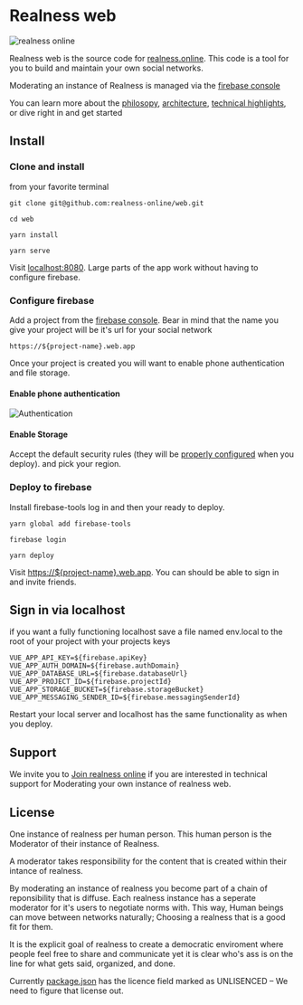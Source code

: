 # Realness web

![realness online](https://realness.online/180.png)

Realness web is the source code for [realness.online](https://realness.online). This code is a tool for you to build and maintain your own social networks.

Moderating an instance of Realness is managed via the [firebase console](https://firebase.google.com)

You can learn more about the [philosopy](https://github.com/realness-online/web/blob/documentation/docs/architecture.md), [architecture](https://github.com/realness-online/web/blob/documentation/docs/philosophy.md), [technical highlights](https://github.com/realness-online/web/blob/documentation/docs/highlights.md), or dive right in and get started

## Install

### Clone and install

from your favorite terminal

```
git clone git@github.com:realness-online/web.git

cd web

yarn install

yarn serve

```
Visit [localhost:8080](http://localhost:8080/). Large parts of the app work without having to configure firebase.

### Configure firebase

Add a project from the [firebase console](https://console.firebase.google.com). Bear in mind that the name you give your project will be it's url for your social network

```
https://${project-name}.web.app
```
Once your project is created you will want to enable phone authentication and file storage.

#### Enable phone authentication
![Authentication](http://lost.svg)

#### Enable Storage

Accept the default security rules (they will be [properly configured]() when you deploy). and pick your region.

### Deploy to firebase

Install firebase-tools log in and then your ready to deploy.

```
yarn global add firebase-tools

firebase login

yarn deploy
```

Visit [https://${project-name}.web.app](). You can should be able to sign in and invite friends.


## Sign in via localhost

if you want a fully functioning localhost save a file named env.local to the root of your project with your projects keys

```
VUE_APP_API_KEY=${firebase.apiKey}
VUE_APP_AUTH_DOMAIN=${firebase.authDomain}
VUE_APP_DATABASE_URL=${firebase.databaseUrl}
VUE_APP_PROJECT_ID=${firebase.projectId}
VUE_APP_STORAGE_BUCKET=${firebase.storageBucket}
VUE_APP_MESSAGING_SENDER_ID=${firebase.messagingSenderId}
```

Restart your local server and localhost has the same functionality as when you deploy.

## Support

We invite you to [Join realness online](https://realness.online) if you are interested in technical support for Moderating your own instance of realness web.

## License

One instance of realness per human person. This human person is the Moderator of their instance of Realness.

A moderator takes responsibility for the content that is created within their intance of realness.

By moderating an instance of realness you become part of a chain of reponsibility that is diffuse. Each realness instance has a seperate moderator for it's users to negotiate norms with. This way, Human beings can move between networks naturally; Choosing a realness that is a good fit for them.

It is the explicit goal of realness to create a democratic enviroment where people feel free to share and communicate yet it is clear who's ass is on the line for what gets said, organized, and done.

Currently [package.json](package.json) has the licence field marked as UNLISENCED – We need to figure that license out.
